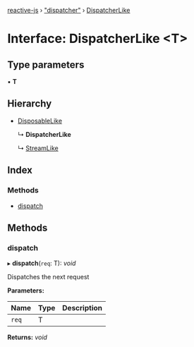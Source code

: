 [reactive-js](../README.md) › ["dispatcher"](../modules/_dispatcher_.md) › [DispatcherLike](_dispatcher_.dispatcherlike.md)

# Interface: DispatcherLike <**T**>

## Type parameters

▪ **T**

## Hierarchy

* [DisposableLike](_disposable_.disposablelike.md)

  ↳ **DispatcherLike**

  ↳ [StreamLike](_observable_.streamlike.md)

## Index

### Methods

* [dispatch](_dispatcher_.dispatcherlike.md#dispatch)

## Methods

###  dispatch

▸ **dispatch**(`req`: T): *void*

Dispatches the next request

**Parameters:**

Name | Type | Description |
------ | ------ | ------ |
`req` | T |   |

**Returns:** *void*

